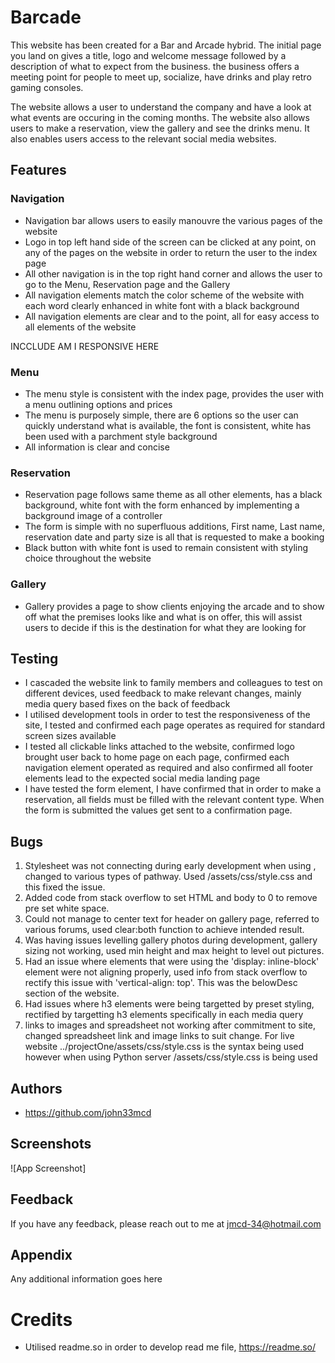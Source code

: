 # Barcade

This website has been created for a Bar and Arcade hybrid. The initial page you land on gives
a title, logo and welcome message followed by a description of what to expect from the business.
the business offers a meeting point for people to meet up, socialize, have drinks and play retro gaming
consoles.

The website allows a user to understand the company and have a look at what events are occuring in the coming months.
The website also allows users to make a reservation, view the gallery and see the drinks menu. It also enables users
access to the relevant social media websites.




## Features

### Navigation

- Navigation bar allows users to easily manouvre the various pages of the website
- Logo in top left hand side of the screen can be clicked at any point, on any of the pages on the website in order to return the user to the index page
- All other navigation is in the top right hand corner and allows the user to go to the Menu, Reservation page and the Gallery
- All navigation elements match the color scheme of the website with each word clearly enhanced in white font with a black background
- All navigation elements are clear and to the point, all for easy access to all elements of the website

INCCLUDE AM I RESPONSIVE HERE

### Menu

- The menu style is consistent with the index page, provides the user with a menu outlining options and prices
- The menu is purposely simple, there are 6 options so the user can quickly understand what is available, the font is consistent, white has been used with a parchment style background
- All information is clear and concise

### Reservation

- Reservation page follows same theme as all other elements, has a black background, white font with the form enhanced by implementing a background image of a controller
- The form is simple with no superfluous additions, First name, Last name, reservation date and party size is all that is requested to make a booking
- Black button with white font is used to remain consistent with styling choice throughout the website

### Gallery

- Gallery provides a page to show clients enjoying the arcade and to show off what the premises looks like and what is on offer, this will assist users to decide if this is the destination for what they are looking for


## Testing

- I cascaded the website link to family members and colleagues to test on different devices, used feedback to make relevant changes, mainly media query based fixes on the back of feedback
- I utilised  development tools in order to test the responsiveness of the site, I tested and confirmed each page operates as required for standard screen sizes available
- I tested all clickable links attached to the website, confirmed logo brought user back to home page on each page, confirmed each navigation element operated as required and also confirmed all footer elements lead to the expected social media landing page
- I have tested the form element, I have confirmed that in order to make a reservation, all fields must be filled with the relevant content type. When the form is submitted the values get sent to a confirmation page.


## Bugs

1. Stylesheet was not connecting during early development when using <link rel="stylesheet" href="../ProjectOne/assets/css/style.css">, changed to various types of pathway. Used /assets/css/style.css and this fixed the issue.
2. Added code from stack overflow to set HTML and body to 0 to remove pre set white space.
3. Could not manage to center text for header on gallery page, referred to various forums, used clear:both function to achieve intended result.
4. Was having issues levelling gallery photos during development, gallery sizing not working, used min height and max height to level out pictures.
5. Had an issue where elements that were using the 'display: inline-block' element were not aligning properly, used info from stack overflow to rectify this issue with 'vertical-align: top'. This was the belowDesc section of the website.
6. Had issues where h3 elements were being targetted by preset styling, rectified by targetting h3 elements specifically in each media query
7. links to images and spreadsheet not working after commitment to site, changed spreadsheet link and image links to suit change. For live website ../projectOne/assets/css/style.css is the syntax being used however when using Python server /assets/css/style.css is being used


## Authors

- https://github.com/john33mcd


## Screenshots

![App Screenshot]


## Feedback

If you have any feedback, please reach out to me at jmcd-34@hotmail.com

## Appendix

Any additional information goes here



# Credits

- Utilised readme.so in order to develop read me file, https://readme.so/